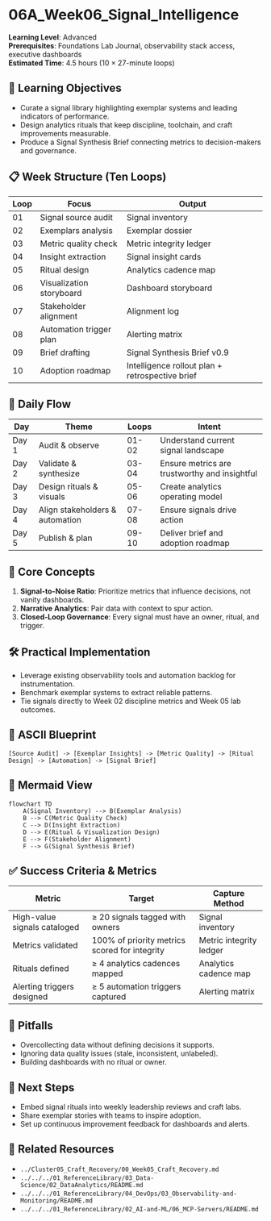 # 06A_Week06_Signal_Intelligence

**Learning Level**: Advanced  
**Prerequisites**: Foundations Lab Journal, observability stack access, executive dashboards  
**Estimated Time**: 4.5 hours (10 × 27-minute loops)

## 🎯 Learning Objectives

- Curate a signal library highlighting exemplar systems and leading indicators of performance.
- Design analytics rituals that keep discipline, toolchain, and craft improvements measurable.
- Produce a Signal Synthesis Brief connecting metrics to decision-makers and governance.

## 📋 Week Structure (Ten Loops)

| Loop | Focus | Output |
| --- | --- | --- |
| 01 | Signal source audit | Signal inventory |
| 02 | Exemplars analysis | Exemplar dossier |
| 03 | Metric quality check | Metric integrity ledger |
| 04 | Insight extraction | Signal insight cards |
| 05 | Ritual design | Analytics cadence map |
| 06 | Visualization storyboard | Dashboard storyboard |
| 07 | Stakeholder alignment | Alignment log |
| 08 | Automation trigger plan | Alerting matrix |
| 09 | Brief drafting | Signal Synthesis Brief v0.9 |
| 10 | Adoption roadmap | Intelligence rollout plan + retrospective brief |

## 🔄 Daily Flow

| Day | Theme | Loops | Intent |
| --- | --- | --- | --- |
| Day 1 | Audit & observe | 01-02 | Understand current signal landscape |
| Day 2 | Validate & synthesize | 03-04 | Ensure metrics are trustworthy and insightful |
| Day 3 | Design rituals & visuals | 05-06 | Create analytics operating model |
| Day 4 | Align stakeholders & automation | 07-08 | Ensure signals drive action |
| Day 5 | Publish & plan | 09-10 | Deliver brief and adoption roadmap |

## 🧠 Core Concepts

1. **Signal-to-Noise Ratio**: Prioritize metrics that influence decisions, not vanity dashboards.
2. **Narrative Analytics**: Pair data with context to spur action.
3. **Closed-Loop Governance**: Every signal must have an owner, ritual, and trigger.

## 🛠️ Practical Implementation

- Leverage existing observability tools and automation backlog for instrumentation.
- Benchmark exemplar systems to extract reliable patterns.
- Tie signals directly to Week 02 discipline metrics and Week 05 lab outcomes.

## 📐 ASCII Blueprint

```text
[Source Audit] -> [Exemplar Insights] -> [Metric Quality] -> [Ritual Design] -> [Automation] -> [Signal Brief]
```

## 🧩 Mermaid View

```mermaid
flowchart TD
    A(Signal Inventory) --> B(Exemplar Analysis)
    B --> C(Metric Quality Check)
    C --> D(Insight Extraction)
    D --> E(Ritual & Visualization Design)
    E --> F(Stakeholder Alignment)
    F --> G(Signal Synthesis Brief)
```

## ✅ Success Criteria & Metrics

| Metric | Target | Capture Method |
| --- | --- | --- |
| High-value signals cataloged | ≥ 20 signals tagged with owners | Signal inventory |
| Metrics validated | 100% of priority metrics scored for integrity | Metric integrity ledger |
| Rituals defined | ≥ 4 analytics cadences mapped | Analytics cadence map |
| Alerting triggers designed | ≥ 5 automation triggers captured | Alerting matrix |

## 🚧 Pitfalls

- Overcollecting data without defining decisions it supports.
- Ignoring data quality issues (stale, inconsistent, unlabeled).
- Building dashboards with no ritual or owner.

## 🧵 Next Steps

- Embed signal rituals into weekly leadership reviews and craft labs.
- Share exemplar stories with teams to inspire adoption.
- Set up continuous improvement feedback for dashboards and alerts.

## 🔗 Related Resources

- `../Cluster05_Craft_Recovery/00_Week05_Craft_Recovery.md`
- `../../../01_ReferenceLibrary/03_Data-Science/02_DataAnalytics/README.md`
- `../../../01_ReferenceLibrary/04_DevOps/03_Observability-and-Monitoring/README.md`
- `../../../01_ReferenceLibrary/02_AI-and-ML/06_MCP-Servers/README.md`
